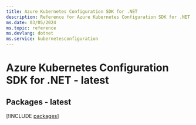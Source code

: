 ```yaml
---
title: Azure Kubernetes Configuration SDK for .NET
description: Reference for Azure Kubernetes Configuration SDK for .NET
ms.date: 03/05/2024
ms.topic: reference
ms.devlang: dotnet
ms.service: kubernetesconfiguration
---
```

# Azure Kubernetes Configuration SDK for .NET - latest
## Packages - latest
[!INCLUDE [packages](kubernetes-configuration-index.md)]